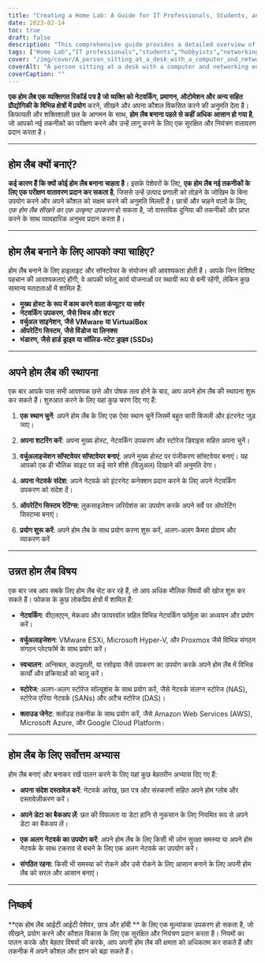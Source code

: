 ```yaml
---
title: "Creating a Home Lab: A Guide for IT Professionals, Students, and Hobbyists"
date: 2023-02-14
toc: true
draft: false
description: "This comprehensive guide provides a detailed overview of what a Home Lab is, why to create one, what components are needed, how to set it up, advanced topics to explore, and best practices to follow."
tags: ["Home Lab","IT professionals","students","hobbyists","networking","virtualization","automation","hardware","software","best practices","guide"]
cover: "/img/cover/A_person_sitting_at_a_desk_with_a_computer_and_networking.png"
coverAlt: "A person sitting at a desk with a computer and networking equipment, surrounded by books and notes."
coverCaption: ""
---
```


 **एक होम लैब एक व्यक्तिगत रिकॉर्ड पत्र है जो व्यक्ति को नेटवर्किंग, प्रमाणन, ऑटोमेशन और अन्य सहित प्रौद्योगिकी के विभिन्न क्षेत्रों में प्रयोग** करने, सीखने और अपना कौशल विकसित करने की अनुमति देता है। किफायती और शक्तिशाली छत के आगमन के साथ, **होम लैब बनाना पहले से कहीं अधिक आसान हो गया है**, जो आपको नई तकनीकों का परीक्षण करने और उन्हें लागू करने के लिए एक सुरक्षित और नियंत्रण वातावरण प्रदान करता है।  ______  ## होम लैब क्यों बनाएं?  **कई कारण हैं कि क्यों कोई होम लैब बनाना चाहता है**। इसके पेशेवरों के लिए, **एक होम लैब नई तकनीकों के लिए एक परीक्षण वातावरण प्रदान कर सकता है**, जिससे उन्हें उत्पाद प्रणाली को तोड़ने के जोखिम के बिना उपयोग करने और अपने कौशल को सक्षम करने की अनुमति मिलती है। छात्रों और चाहने वालों के लिए, *एक होम लैब सीखने का एक उत्कृष्ट उपकरण* हो सकता है, जो वास्तविक दुनिया की तकनीकों और प्राप्त करने के साथ व्यावहारिक अनुभव प्रदान करता है।  ______  ## होम लैब बनाने के लिए आपको क्या चाहिए?  होम लैब बनाने के लिए हाइलाइट और सॉफ्टवेयर के संयोजन की आवश्यकता होती है। आपके जिन विशिष्ट पहचान की आवश्यकताएं होंगी, वे आपकी घरेलू कार्य योजनाओं पर स्थायी रूप से बनी रहेंगी, लेकिन कुछ सामान्य मतदाताओं में शामिल हैं:  - **मुख्य होस्ट के रूप में काम करने वाला कंप्यूटर या सर्वर** - **नेटवर्किंग उपकरण, जैसे स्विच और शटर** - **वर्चुअल साइनेशन, जैसे VMware या VirtualBox** - **ऑपरेटिंग सिस्टम, जैसे विंडोज या लिनक्स** - **भंडारण, जैसे हार्ड ड्राइव या सॉलिड-स्टेट ड्राइव (SSDs)**  ______  ## अपने होम लैब की स्थापना  एक बार आपके पास सभी आवश्यक छत्ते और पोषक तत्व होने के बाद, आप अपने होम लैब की स्थापना शुरू कर सकते हैं। शुरुआत करने के लिए यहां कुछ चरण दिए गए हैं:  1. **एक स्थान चुनें**: अपने होम लैब के लिए एक ऐसा स्थान चुनें जिसमें बहुत सारी बिजली और इंटरनेट जुड़ जाए।  2. **अपना शटरिंग करें**: अपना मुख्य होस्ट, नेटवर्किंग उपकरण और स्टोरेज डिवाइस सहित अपना चुनें।  3. **वर्चुअलाइजेशन सॉफ्टवेयर सॉफ्टवेयर बनाएं**: अपने मुख्य होस्ट पर पंजीकरण सॉफ्टवेयर बनाएं। यह आपको एक ही भौतिक साइट पर कई सारे शीशे (विज़ुअल) दिखाने की अनुमति देगा।  4. **अपना नेटवर्क संदेश**: अपने नेटवर्क को इंटरनेट कनेक्शन प्रदान करने के लिए अपने नेटवर्किंग उपकरण को संदेश दें।  5. **ऑपरेटिंग सिस्टम रेटिंग्स**: लुकसाइज़ेशन ज़रियेशंस का उपयोग करके अपने सर्वे पर ऑपरेटिंग सिस्टम्स बनाएं।  6. **प्रयोग शुरू करें**: अपने होम लैब के साथ प्रयोग करना शुरू करें, अलग-अलग कैमरा प्रोग्राम और व्याकरण करें  ______  ## उन्नत होम लैब विषय  एक बार जब आप सबके लिए होम लैब सेट कर रहे हैं, तो आप अधिक मौलिक विषयों की खोज शुरू कर सकते हैं। फोकस के कुछ लोकप्रिय क्षेत्रों में शामिल हैं:  - **नेटवर्किंग**: वीएलएएन, मेकअप और फायरवॉल सहित विभिन्न नेटवर्किंग फॉर्मूला का अध्ययन और प्रयोग करें।  - **वर्चुअलाइजेशन**: VMware ESXi, Microsoft Hyper-V, और Proxmox जैसे विभिन्न संगठन संगठन प्लेटफॉर्म के साथ प्रयोग करें।  - **स्वचालन**: अन्सिबल, कठपुतली, या रसोइया जैसे उपकरण का उपयोग करके अपने होम लैब में विभिन्न कार्यों और प्रक्रियाओं को चालू करें।  - **स्टोरेज**: अलग-अलग स्टोरेज सॉल्यूशंस के साथ प्रयोग करें, जैसे नेटवर्क संलग्न स्टोरेज (NAS), स्टोरेज एरिया नेटवर्क (SANs) और अटैच स्टोरेज (DAS)।  - **क्लाउड जेनेट**: क्लॉउड तकनीक के साथ प्रयोग करें, जैसे Amazon Web Services (AWS), Microsoft Azure, और Google Cloud Platform।  ______  ## होम लैब के लिए सर्वोत्तम अभ्यास  होम लैब बनाएं और बनाकर रखें पालन करने के लिए यहां कुछ बेहतरीन अभ्यास दिए गए हैं:  - **अपना संदेश दस्तावेज़ करें**: नेटवर्क आरेख, छत पत्र और संस्करणों सहित अपने होम ग्लोब और दस्तावेज़ीकरण करें।  - **अपने डेटा का बैकअप लें**: छत की विफलता या डेटा हानि से नुकसान के लिए नियमित रूप से अपने डेटा का बैकअप लें।  - **एक अलग नेटवर्क का उपयोग करें**: अपने होम लैब के लिए किसी भी ज़ोन सुरक्षा समस्या या अपने होम नेटवर्क के साथ टकराव से बचने के लिए एक अलग नेटवर्क का उपयोग करें।  - **संगठित रहना**: किसी भी समस्या को रोकने और उसे रोकने के लिए आसान बनाने के लिए अपनी होम लैब को सरल और आसान बनाएं।  ______  ## निष्कर्ष  **एक होम लैब आईटी आईटी पेशेवर, छात्र और हॉबी ** के लिए एक मूल्यांकक उपकरण हो सकता है, जो सीखने, प्रयोग करने और कौशल विकास के लिए एक सुरक्षित और नियंत्रण प्रदान करता है। नियमों का पालन करके और बेहतर विषयों की करके, आप अपनी होम लैब की क्षमता को अधिकतम कर सकते हैं और तकनीक में अपने कौशल और ज्ञान को बढ़ा सकते हैं।